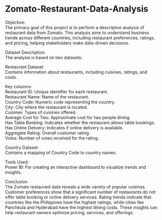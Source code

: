 # Zomato-Restaurant-Data-Analysis
Objective:<br>
The primary goal of this project is to perform a descriptive analysis of restaurant data from Zomato. This analysis aims to understand business trends across different countries, including restaurant preferences, ratings, and pricing, helping stakeholders make data-driven decisions.

Dataset Description:<br>
The analysis is based on two datasets:

Restaurant Dataset:<br>
Contains information about restaurants, including cuisines, ratings, and costs.

Key columns: <br>
Restaurant ID:          Unique identifier for each restaurant.<br>
Restaurant Name:        Name of the restaurant.<br>
Country Code:           Numeric code representing the country.<br>
City:                   City where the restaurant is located.<br>
Cuisines:               Types of cuisines offered.<br>
Average Cost for Two:   Approximate cost for two people dining.<br>
Has Table Booking:      Indicates whether the restaurant allows table bookings.<br>
Has Online Delivery:    Indicates if online delivery is available.<br>
Aggregate Rating:       Overall customer rating.<br>
Votes:                  Number of votes received for the rating.

Country Dataset:<br>
Contains a mapping of Country Code to country names.


Tools Used:<br>
Power BI: For creating an interactive dashboard to visualize trends and insights.



Conclusion<br>
The Zomato restaurant data reveals a wide variety of popular cuisines. Customer preferences show that a significant number of restaurants do not offer table booking or online delivery services. Rating trends indicate that countries like the Philippines have the highest ratings, while cities like Panchkula and Hyderabad have the highest dining costs. These insights can help restaurant owners optimize pricing, services, and offerings.


